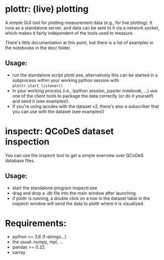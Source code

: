 # plottr: (live) plotting

A simple GUI tool for plotting measurement data (e.g., for live plotting). It runs as a standalone server, and data can
be sent to it via a network socket, which makes it fairly independent of the tools used to measure. 

There's little documentation at this point, but there is a list of examples in the notebooks in the doc/ folder.

## Usage: 
* run the standalone script plottr.exe, alternatively this can be started in a subprocess within your 
  working python session with `plottr.start_listener()`
* In your working process (i.e., ipython session, jupyter notebook, ...) use one of the client tools to package the 
  data correctly (or do it yourself) and send it (see examples!). 
* If you're using qcodes with the dataset v2, there's also a subscriber that 
  you can use with the dataset (see examples!)

# inspectr: QCoDeS dataset inspection

You can use the inspectr tool to get a simple overview over QCoDeS database 
files.

## Usage:

* start the standalone program inspectr.exe
* drag and drop a .db file into the main window after launching
* if plottr is running, a double click on a row in the dataset table in the 
  inspectr window will send the data to plottr where it is visualized.

# Requirements:
* python >= 3.6 (f-strings...)
* the usual: numpy, mpl, ...
* pandas >= 0.22
* xarray
